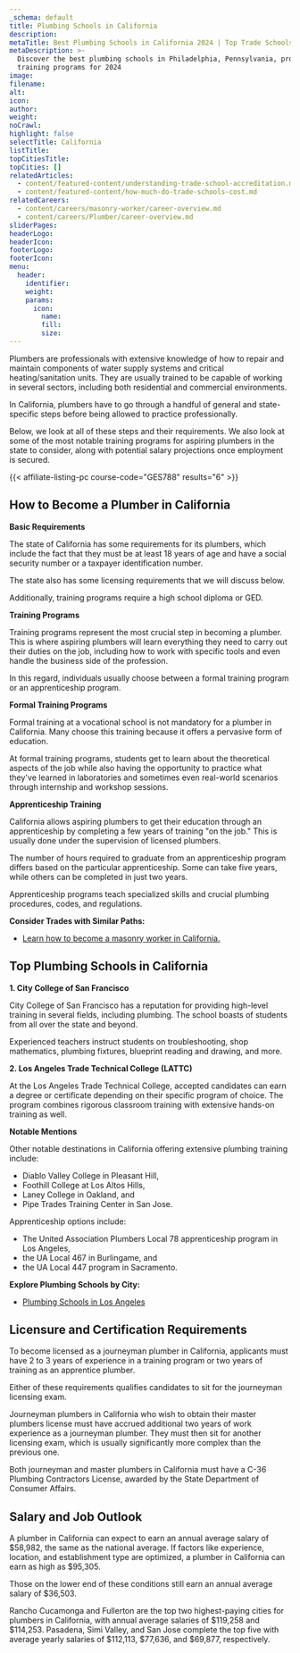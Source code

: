 ```yaml
---
_schema: default
title: Plumbing Schools in California
description:
metaTitle: Best Plumbing Schools in California 2024 | Top Trade Schools
metaDescription: >-
  Discover the best plumbing schools in Philadelphia, Pennsylvania, providing 
  training programs for 2024
image:
filename:
alt:
icon:
author:
weight:
noCrawl:
highlight: false
selectTitle: California
listTitle:
topCitiesTitle:
topCities: []
relatedArticles:
  - content/featured-content/understanding-trade-school-accreditation.md
  - content/featured-content/how-much-do-trade-schools-cost.md
relatedCareers:
  - content/careers/masonry-worker/career-overview.md
  - content/careers/Plumber/career-overview.md
sliderPages:
headerLogo:
headerIcon:
footerLogo:
footerIcon:
menu:
  header:
    identifier:
    weight:
    params:
      icon:
        name:
        fill:
        size:
---
```

Plumbers are professionals with extensive knowledge of how to repair and maintain components of water supply systems and critical heating/sanitation units. They are usually trained to be capable of working in several sectors, including both residential and commercial environments.

In California, plumbers have to go through a handful of general and state-specific steps before being allowed to practice professionally.

Below, we look at all of these steps and their requirements. We also look at some of the most notable training programs for aspiring plumbers in the state to consider, along with potential salary projections once employment is secured.

{{< affiliate-listing-pc course-code="GES788" results="6" >}}

## **How to Become a Plumber in California**

**Basic Requirements**

The state of California has some requirements for its plumbers, which include the fact that they must be at least 18 years of age and have a social security number or a taxpayer identification number.

The state also has some licensing requirements that we will discuss below.

Additionally, training programs require a high school diploma or GED.

**Training Programs**

Training programs represent the most crucial step in becoming a plumber. This is where aspiring plumbers will learn everything they need to carry out their duties on the job, including how to work with specific tools and even handle the business side of the profession.

In this regard, individuals usually choose between a formal training program or an apprenticeship program.

**Formal Training Programs**

Formal training at a vocational school is not mandatory for a plumber in California. Many choose this training because it offers a pervasive form of education.

At formal training programs, students get to learn about the theoretical aspects of the job while also having the opportunity to practice what they've learned in laboratories and sometimes even real-world scenarios through internship and workshop sessions.

**Apprenticeship Training**

California allows aspiring plumbers to get their education through an apprenticeship by completing a few years of training "on the job." This is usually done under the supervision of licensed plumbers.

The number of hours required to graduate from an apprenticeship program differs based on the particular apprenticeship. Some can take five years, while others can be completed in just two years.

Apprenticeship programs teach specialized skills and crucial plumbing procedures, codes, and regulations.

**Consider Trades with Similar Paths:**

* [Learn how to become a masonry worker in California.](https://toptradeschools.com/near-you/masonry-worker/california/)

## **Top Plumbing Schools in California**

**1\. City College of San Francisco**

City College of San Francisco has a reputation for providing high-level training in several fields, including plumbing. The school boasts of students from all over the state and beyond.

Experienced teachers instruct students on troubleshooting, shop mathematics, plumbing fixtures, blueprint reading and drawing, and more.

**2\. Los Angeles Trade Technical College (LATTC)**

At the Los Angeles Trade Technical College, accepted candidates can earn a degree or certificate depending on their specific program of choice. The program combines rigorous classroom training with extensive hands-on training as well.

**Notable Mentions**

Other notable destinations in California offering extensive plumbing training include:

* Diablo Valley College in Pleasant Hill,
* Foothill College at Los Altos Hills,
* Laney College in Oakland, and
* Pipe Trades Training Center in San Jose.

Apprenticeship options include:

* The United Association Plumbers Local 78 apprenticeship program in Los Angeles,
* the UA Local 467 in Burlingame, and
* the UA Local 447 program in Sacramento.

**Explore Plumbing Schools by City:**

* [Plumbing Schools in Los Angeles](https://toptradeschools.com/near-you/plumber/california/los-angeles/)

## **Licensure and Certification Requirements**

To become licensed as a journeyman plumber in California, applicants must have 2 to 3 years of experience in a training program or two years of training as an apprentice plumber.

Either of these requirements qualifies candidates to sit for the journeyman licensing exam.

Journeyman plumbers in California who wish to obtain their master plumbers license must have accrued additional two years of work experience as a journeyman plumber. They must then sit for another licensing exam, which is usually significantly more complex than the previous one.

Both journeyman and master plumbers in California must have a C-36 Plumbing Contractors License, awarded by the State Department of Consumer Affairs.

## **Salary and Job Outlook**

A plumber in California can expect to earn an annual average salary of $58,982, the same as the national average. If factors like experience, location, and establishment type are optimized, a plumber in California can earn as high as $95,305.

Those on the lower end of these conditions still earn an annual average salary of $36,503.

Rancho Cucamonga and Fullerton are the top two highest-paying cities for plumbers in California, with annual average salaries of $119,258 and $114,253. Pasadena, Simi Valley, and San Jose complete the top five with average yearly salaries of $112,113, $77,636, and $69,877, respectively.